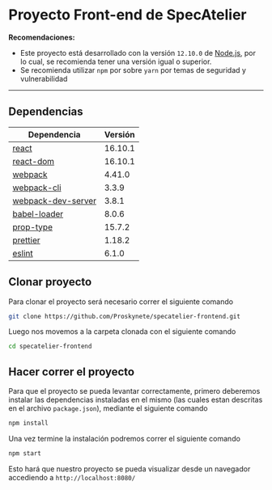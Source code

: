 # Proyecto Front-end de SpecAtelier

**Recomendaciones:**

- Este proyecto está desarrollado con la versión `12.10.0` de [Node.js](https://nodejs.org/), por lo cual, se recomienda tener una versión igual o superior.
- Se recomienda utilizar `npm` por sobre `yarn` por temas de seguridad y vulnerabilidad

---

## Dependencias

| Dependencia | Versión |
| ------ | ------ |
| [react](https://es.reactjs.org/) | 16.10.1 |
| [react-dom](https://es.reactjs.org/docs/react-dom.html) | 16.10.1 |
| [webpack](https://webpack.js.org/) | 4.41.0 |
| [webpack-cli](https://www.npmjs.com/package/webpack-cli) | 3.3.9 |
| [webpack-dev-server](https://webpack.js.org/configuration/dev-server/) | 3.8.1 |
| [babel-loader](https://www.npmjs.com/package/babel-loader) | 8.0.6 |
| [prop-type](https://www.npmjs.com/package/prop-types) | 15.7.2 |
| [prettier](https://prettier.io/) | 1.18.2 |
| [eslint](https://www.npmjs.com/package/eslint) | 6.1.0 |

## Clonar proyecto

Para clonar el proyecto será necesario correr el siguiente comando

```sh
git clone https://github.com/Proskynete/specatelier-frontend.git
```

Luego nos movemos a la carpeta clonada con el siguiente comando

```sh
cd specatelier-frontend
```

## Hacer correr el proyecto

Para que el proyecto se pueda levantar correctamente, primero deberemos instalar las dependencias instaladas en el mismo (las cuales estan descritas en el archivo `package.json`), mediante el siguiente comando

```sh
npm install
```

Una vez termine la instalación podremos correr el siguiente comando

```sh
npm start
```

Esto hará que nuestro proyecto se pueda visualizar desde un navegador accediendo a `http://localhost:8080/`
